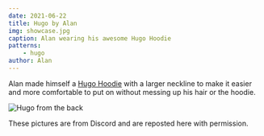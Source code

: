```yaml
---
date: 2021-06-22
title: Hugo by Alan
img: showcase.jpg
caption: Alan wearing his awesome Hugo Hoodie
patterns:
    - hugo
author: Alan
---
```


Alan made himself a [Hugo Hoodie](/designs/hugo) with a larger neckline to make it easier and more comfortable to put on without messing up his hair or the hoodie.

![Hugo from the back](showcase_back.jpg)

<Note>
These pictures are from Discord and are reposted here with permission.
</Note>
